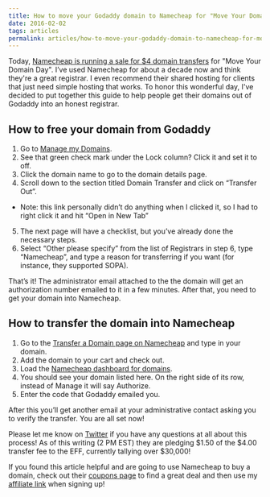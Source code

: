 ```yaml
---
title: How to move your Godaddy domain to Namecheap for "Move Your Domain Day"
date: 2016-02-02
tags: articles
permalink: articles/how-to-move-your-godaddy-domain-to-namecheap-for-move-your-domain-day-2016
---
```


Today, [Namecheap is running a sale for $4 domain transfers](https://www.namecheap.com/campaigns/2016/mydd.aspx) for "Move Your Domain Day". I’ve used Namecheap for about a decade now and think they're a great registrar. I even recommend their shared hosting for clients that just need simple hosting that works. To honor this wonderful day, I've decided to put together this guide to help people get their domains out of Godaddy into an honest registrar. 

## How to free your domain from Godaddy

1. Go to [Manage my Domains](https://dcc.godaddy.com/dcc50/).
2. See that green check mark under the Lock column? Click it and set it to off.
3. Click the domain name to go to the domain details page.
4. Scroll down to the section titled Domain Transfer and click on “Transfer Out”.
  - Note: this link personally didn’t do anything when I clicked it, so I had to right click it and hit “Open in New Tab”
5. The next page will have a checklist, but you’ve already done the necessary steps.
6. Select “Other please specify” from the list of Registrars in step 6, type “Namecheap”, and type a reason for transferring if you want (for instance, they supported SOPA).

That’s it! The administrator email attached to the the domain will get an authorization number emailed to it in a few minutes. After that, you need to get your domain into Namecheap.

## How to transfer the domain into Namecheap

1. Go to the [Transfer a Domain page on Namecheap](https://www.namecheap.com/domains/transfer.aspx) and type in your domain.
2. Add the domain to your cart and check out.
3. Load the [Namecheap dashboard for domains](https://ap.www.namecheap.com/Domains/DomainList).
4. You should see your domain listed here. On the right side of its row, instead of Manage it will say Authorize.
5. Enter the code that Godaddy emailed you.

After this you’ll get another email at your administrative contact asking you to verify the transfer. You are all set now!

Please let me know on [Twitter](https://twitter.com/ericpatr) if you have any questions at all about this process! 
As of this writing (2 PM EST) they are pledging $1.50 of the $4.00 transfer fee to the EFF, currently tallying over $30,000!

If you found this article helpful and are going to use Namecheap to buy a domain, check out their [coupons page](https://www.namecheap.com/promos/coupons.aspx) to find a great deal and then use my [affiliate link](http://www.namecheap.com/?aff=75330) when signing up! 